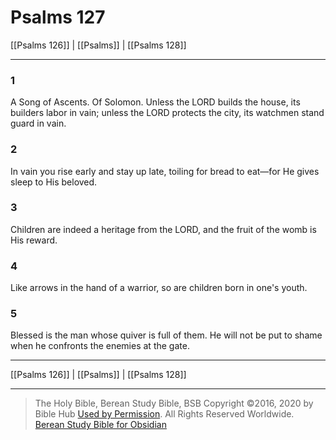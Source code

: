 # Psalms 127

[[Psalms 126]] | [[Psalms]] | [[Psalms 128]]

---

### 1
A Song of Ascents. Of Solomon. Unless the LORD builds the house, its builders labor in vain; unless the LORD protects the city, its watchmen stand guard in vain.

### 2
In vain you rise early and stay up late, toiling for bread to eat—for He gives sleep to His beloved.

### 3
Children are indeed a heritage from the LORD, and the fruit of the womb is His reward.

### 4
Like arrows in the hand of a warrior, so are children born in one's youth.

### 5
Blessed is the man whose quiver is full of them. He will not be put to shame when he confronts the enemies at the gate.

---

[[Psalms 126]] | [[Psalms]] | [[Psalms 128]]

---

> The Holy Bible, Berean Study Bible, BSB
> Copyright &copy;2016, 2020 by Bible Hub
> [Used by Permission](https://berean.bible/terms.htm). All Rights Reserved Worldwide.
> [Berean Study Bible for Obsidian](https://github.com/gapmiss/berean-study-bible-for-obsidian)


